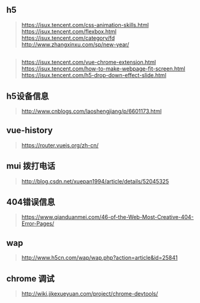 ## h5
> https://isux.tencent.com/css-animation-skills.html
> https://isux.tencent.com/flexbox.html
> https://isux.tencent.com/category/fd
> http://www.zhangxinxu.com/sp/new-year/
##
> https://isux.tencent.com/vue-chrome-extension.html
> https://isux.tencent.com/how-to-make-webpage-fit-screen.html
> https://isux.tencent.com/h5-drop-down-effect-slide.html
## h5设备信息
> http://www.cnblogs.com/laoshengjiang/p/6601173.html
## vue-history
> https://router.vuejs.org/zh-cn/
## mui 拨打电话
> http://blog.csdn.net/xuepan1994/article/details/52045325
## 404错误信息
> https://www.qianduanmei.com/46-of-the-Web-Most-Creative-404-Error-Pages/
## wap
> http://www.h5cn.com/wap/wap.php?action=article&id=25841
## chrome 调试
> http://wiki.jikexueyuan.com/project/chrome-devtools/
